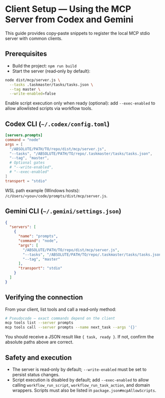 # Client Setup — Using the MCP Server from Codex and Gemini

This guide provides copy‑paste snippets to register the local MCP stdio server with common clients.

## Prerequisites

- Build the project: `npm run build`
- Start the server (read‑only by default):

```bash
node dist/mcp/server.js \
  --tasks .taskmaster/tasks/tasks.json \
  --tag master \
  --write-enabled=false
```

Enable script execution only when ready (optional): add `--exec-enabled` to allow allowlisted scripts via workflow tools.

## Codex CLI (`~/.codex/config.toml`)

```toml
[servers.prompts]
command = "node"
args = [
  "/ABSOLUTE/PATH/TO/repo/dist/mcp/server.js",
  "--tasks", "/ABSOLUTE/PATH/TO/repo/.taskmaster/tasks/tasks.json",
  "--tag", "master",
  # Optional gates
  # "--write-enabled",
  # "--exec-enabled"
]
transport = "stdio"
```

WSL path example (Windows hosts): `/c/Users/<you>/code/prompts/dist/mcp/server.js`.

## Gemini CLI (`~/.gemini/settings.json`)

```json
{
  "servers": [
    {
      "name": "prompts",
      "command": "node",
      "args": [
        "/ABSOLUTE/PATH/TO/repo/dist/mcp/server.js",
        "--tasks", "/ABSOLUTE/PATH/TO/repo/.taskmaster/tasks/tasks.json",
        "--tag", "master"
      ],
      "transport": "stdio"
    }
  ]
}
```

## Verifying the connection

From your client, list tools and call a read‑only method:

```bash
# Pseudocode — exact commands depend on the client
mcp tools list --server prompts
mcp tools call --server prompts --name next_task --args '{}'
```

You should receive a JSON result like `{ task, ready }`. If not, confirm the absolute paths above are correct.

## Safety and execution

- The server is read‑only by default; `--write-enabled` must be set to persist status changes.
- Script execution is disabled by default; add `--exec-enabled` to allow calling `workflow_run_script`, `workflow_run_task_action`, and domain wrappers. Scripts must also be listed in `package.json#mcpAllowScripts`.
